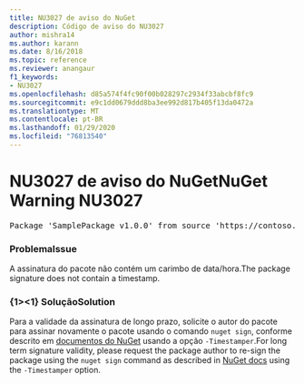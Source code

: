 ```yaml
---
title: NU3027 de aviso do NuGet
description: Código de aviso do NU3027
author: mishra14
ms.author: karann
ms.date: 8/16/2018
ms.topic: reference
ms.reviewer: anangaur
f1_keywords:
- NU3027
ms.openlocfilehash: d85a574f4fc90f00b028297c2934f33abcbf8fc9
ms.sourcegitcommit: e9c1dd0679ddd8ba3ee992d817b405f13da0472a
ms.translationtype: MT
ms.contentlocale: pt-BR
ms.lasthandoff: 01/29/2020
ms.locfileid: "76813540"
---
```

# <a name="nuget-warning-nu3027"></a><span data-ttu-id="3ddd0-103">NU3027 de aviso do NuGet</span><span class="sxs-lookup"><span data-stu-id="3ddd0-103">NuGet Warning NU3027</span></span>

<pre>Package 'SamplePackage v1.0.0' from source 'https://contoso.com/index.json': The signature should be timestamped to enable long-term signature validity after the certificate has expired.</pre>

### <a name="issue"></a><span data-ttu-id="3ddd0-104">Problema</span><span class="sxs-lookup"><span data-stu-id="3ddd0-104">Issue</span></span>

<span data-ttu-id="3ddd0-105">A assinatura do pacote não contém um carimbo de data/hora.</span><span class="sxs-lookup"><span data-stu-id="3ddd0-105">The package signature does not contain a timestamp.</span></span>


### <a name="solution"></a><span data-ttu-id="3ddd0-106">{1&gt;&lt;1} Solução</span><span class="sxs-lookup"><span data-stu-id="3ddd0-106">Solution</span></span>

<span data-ttu-id="3ddd0-107">Para a validade da assinatura de longo prazo, solicite o autor do pacote para assinar novamente o pacote usando o comando `nuget sign`, conforme descrito em [documentos do NuGet](../../create-packages/sign-a-package.md) usando a opção `-Timestamper`.</span><span class="sxs-lookup"><span data-stu-id="3ddd0-107">For long term signature validity, please request the package author to re-sign the package using the `nuget sign` command as described in [NuGet docs](../../create-packages/sign-a-package.md) using the `-Timestamper` option.</span></span>
